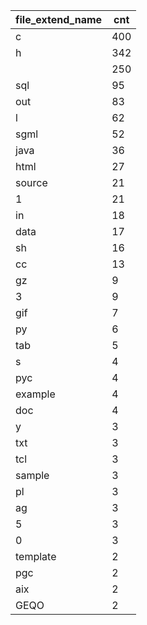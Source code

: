 | file_extend_name | cnt |
|------------------|-----|
| c                | 400 |
| h                | 342 |
|                  | 250 |
| sql              | 95  |
| out              | 83  |
| l                | 62  |
| sgml             | 52  |
| java             | 36  |
| html             | 27  |
| source           | 21  |
| 1                | 21  |
| in               | 18  |
| data             | 17  |
| sh               | 16  |
| cc               | 13  |
| gz               | 9   |
| 3                | 9   |
| gif              | 7   |
| py               | 6   |
| tab              | 5   |
| s                | 4   |
| pyc              | 4   |
| example          | 4   |
| doc              | 4   |
| y                | 3   |
| txt              | 3   |
| tcl              | 3   |
| sample           | 3   |
| pl               | 3   |
| ag               | 3   |
| 5                | 3   |
| 0                | 3   |
| template         | 2   |
| pgc              | 2   |
| aix              | 2   |
| GEQO             | 2   |

